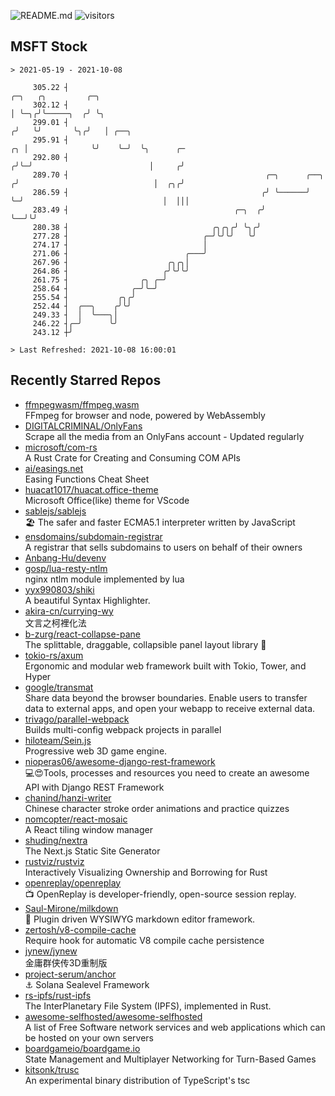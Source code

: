 ![README.md](https://github.com/Gerhut/Gerhut/workflows/README.md/badge.svg)
![visitors](https://visitors.vercel.app/Gerhut/Gerhut?token=8cf69d1f6813d272ef062726b6070c9be4ff72038cfe5a7ded7384a8da65d866)

## MSFT Stock

```
> 2021-05-19 - 2021-10-08

     305.22 ┤                                                                ╭─╮   ╭╮         ╭─╮                
     302.12 ┤                                                                │ ╰─╮╭╯╰─────╮  ╭╯ ╰╮               
     299.01 ┤                                                               ╭╯   ╰╯       ╰╮╭╯   │ ╭──╮          
     295.91 ┤                                                            ╭╮ │              ╰╯    ╰─╯  ╰╮      ╭─ 
     292.80 ┤                                                           ╭╯╰─╯                          │     ╭╯  
     289.70 ┤                                            ╭─╮      ╭──╮ ╭╯                              │  ╭╮╭╯   
     286.59 ┤                                           ╭╯ ╰──────╯  ╰─╯                               │  │││    
     283.49 ┤                                     ╭─╮  ╭╯                                              ╰──╯╰╯    
     280.38 ┤                                ╭╮╭╮╭╯ ╰╮╭╯                                                         
     277.28 ┤                              ╭─╯╰╯╰╯   ╰╯                                                          
     274.17 ┤                              │                                                                     
     271.06 ┤                          ╭───╯                                                                     
     267.96 ┤                      ╭╮╭╮│                                                                         
     264.86 ┤                     ╭╯╰╯╰╯                                                                         
     261.75 ┤                ╭╮ ╭─╯                                                                              
     258.64 ┤              ╭─╯╰─╯                                                                                
     255.54 ┤           ╭╮╭╯                                                                                     
     252.44 ┤  ╭──╮    ╭╯╰╯                                                                                      
     249.33 ┤  │  ╰───╮│                                                                                         
     246.22 ┤╭─╯      ╰╯                                                                                         
     243.12 ┼╯                                                                                                   

> Last Refreshed: 2021-10-08 16:00:01
```

## Recently Starred Repos

- [ffmpegwasm/ffmpeg.wasm](https://github.com/ffmpegwasm/ffmpeg.wasm)  
  FFmpeg for browser and node, powered by WebAssembly
- [DIGITALCRIMINAL/OnlyFans](https://github.com/DIGITALCRIMINAL/OnlyFans)  
  Scrape all the media from an OnlyFans account - Updated regularly
- [microsoft/com-rs](https://github.com/microsoft/com-rs)  
  A Rust Crate for Creating and Consuming COM APIs
- [ai/easings.net](https://github.com/ai/easings.net)  
  Easing Functions Cheat Sheet
- [huacat1017/huacat.office-theme](https://github.com/huacat1017/huacat.office-theme)  
  Microsoft Office(like) theme for VScode
- [sablejs/sablejs](https://github.com/sablejs/sablejs)  
  🏖️ The safer and faster ECMA5.1 interpreter written by JavaScript
- [ensdomains/subdomain-registrar](https://github.com/ensdomains/subdomain-registrar)  
  A registrar that sells subdomains to users on behalf of their owners
- [Anbang-Hu/devenv](https://github.com/Anbang-Hu/devenv)  
- [gosp/lua-resty-ntlm](https://github.com/gosp/lua-resty-ntlm)  
  nginx ntlm module implemented by lua
- [yyx990803/shiki](https://github.com/yyx990803/shiki)  
  A beautiful Syntax Highlighter.
- [akira-cn/currying-wy](https://github.com/akira-cn/currying-wy)  
  文言之柯裡化法
- [b-zurg/react-collapse-pane](https://github.com/b-zurg/react-collapse-pane)  
  The splittable, draggable, collapsible panel layout library 🎉
- [tokio-rs/axum](https://github.com/tokio-rs/axum)  
  Ergonomic and modular web framework built with Tokio, Tower, and Hyper
- [google/transmat](https://github.com/google/transmat)  
  Share data beyond the browser boundaries. Enable users to transfer data to external apps, and open your webapp to receive external data.
- [trivago/parallel-webpack](https://github.com/trivago/parallel-webpack)  
  Builds multi-config webpack projects in parallel
- [hiloteam/Sein.js](https://github.com/hiloteam/Sein.js)  
  Progressive web 3D game engine.
- [nioperas06/awesome-django-rest-framework](https://github.com/nioperas06/awesome-django-rest-framework)  
   💻😍Tools, processes and resources you need to create an awesome API with Django REST Framework
- [chanind/hanzi-writer](https://github.com/chanind/hanzi-writer)  
  Chinese character stroke order animations and practice quizzes
- [nomcopter/react-mosaic](https://github.com/nomcopter/react-mosaic)  
  A React tiling window manager
- [shuding/nextra](https://github.com/shuding/nextra)  
  The Next.js Static Site Generator
- [rustviz/rustviz](https://github.com/rustviz/rustviz)  
  Interactively Visualizing Ownership and Borrowing for Rust
- [openreplay/openreplay](https://github.com/openreplay/openreplay)  
  :tv: OpenReplay is developer-friendly, open-source session replay.
- [Saul-Mirone/milkdown](https://github.com/Saul-Mirone/milkdown)  
  🍼 Plugin driven WYSIWYG  markdown editor framework.
- [zertosh/v8-compile-cache](https://github.com/zertosh/v8-compile-cache)  
  Require hook for automatic V8 compile cache persistence
- [jynew/jynew](https://github.com/jynew/jynew)  
  金庸群侠传3D重制版
- [project-serum/anchor](https://github.com/project-serum/anchor)  
  ⚓ Solana Sealevel Framework
- [rs-ipfs/rust-ipfs](https://github.com/rs-ipfs/rust-ipfs)  
  The InterPlanetary File System (IPFS), implemented in Rust.
- [awesome-selfhosted/awesome-selfhosted](https://github.com/awesome-selfhosted/awesome-selfhosted)  
  A list of Free Software network services and web applications which can be hosted on your own servers
- [boardgameio/boardgame.io](https://github.com/boardgameio/boardgame.io)  
  State Management and Multiplayer Networking for Turn-Based Games
- [kitsonk/trusc](https://github.com/kitsonk/trusc)  
  An experimental binary distribution of TypeScript's tsc
